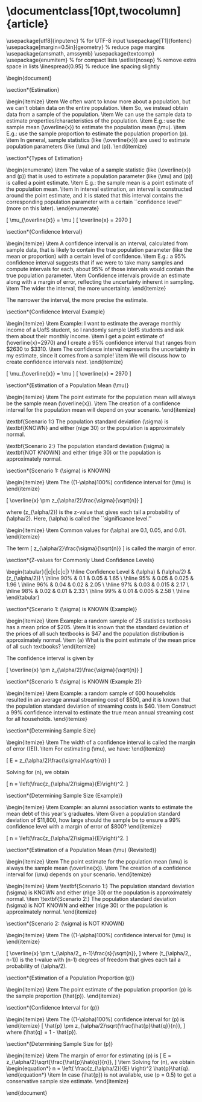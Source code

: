 # \documentclass[10pt,twocolumn]{article}
\usepackage[utf8]{inputenc} % for UTF-8 input
\usepackage[T1]{fontenc}
\usepackage[margin=0.5in]{geometry} % reduce page margins
\usepackage{amsmath, amssymb}
\usepackage{textcomp}
\usepackage{enumitem} % for compact lists
\setlist{nosep} % remove extra space in lists
\linespread{0.95} % reduce line spacing slightly

\begin{document}

\section*{Estimation}

\begin{itemize}
    \item We often want to know more about a population, but we can't obtain data on the entire population.
    \item So, we instead obtain data from a sample of the population.
    \item We can use the sample data to estimate properties/characteristics of the population.
    \item E.g.: use the sample mean \(\overline{x}\) to estimate the population mean \(\mu\).
    \item E.g.: use the sample proportion to estimate the population proportion \(p\).
    \item In general, sample statistics (like \(\overline{x}\)) are used to estimate population parameters (like \(\mu\) and \(p\)).
\end{itemize}

\section*{Types of Estimation}

\begin{enumerate}
    \item The value of a sample statistic (like \(\overline{x}\) and \(p\)) that is used to estimate a population parameter (like \(\mu\) and \(p\)) is called a point estimate.
    \item E.g.: the sample mean is a point estimate of the population mean.
    \item In interval estimation, an interval is constructed around the point estimate, and it is stated that this interval contains the corresponding population parameter with a certain ``confidence level'' (more on this later).
\end{enumerate}

\[
\mu_{\overline{x}} = \mu
\]
\[
\overline{x} = 2970
\]

\section*{Confidence Interval}

\begin{itemize}
    \item A confidence interval is an interval, calculated from sample data, that is likely to contain the true population parameter (like the mean or proportion) with a certain level of confidence.
    \item E.g.: a 95\% confidence interval suggests that if we were to take many samples and compute intervals for each, about 95\% of those intervals would contain the true population parameter.
    \item Confidence intervals provide an estimate along with a margin of error, reflecting the uncertainty inherent in sampling.
    \item The wider the interval, the more uncertainty.
\end{itemize}

The narrower the interval, the more precise the estimate.

\section*{Confidence Interval Example}

\begin{itemize}
    \item Example: I want to estimate the average monthly income of a UofS student, so I randomly sample UofS students and ask them about their monthly income.
    \item I get a point estimate of \(\overline{x}=2970\) and I create a 95\% confidence interval that ranges from \$2630 to \$3310.
    \item The confidence interval represents the uncertainty in my estimate, since it comes from a sample!
    \item We will discuss how to create confidence intervals next.
\end{itemize}

\[
\mu_{\overline{x}} = \mu
\]
\[
\overline{x} = 2970
\]

\section*{Estimation of a Population Mean \(\mu\)}

\begin{itemize}
    \item The point estimate for the population mean will always be the sample mean \(\overline{x}\).
    \item The creation of a confidence interval for the population mean will depend on your scenario.
\end{itemize}

\textbf{Scenario 1:} The population standard deviation \(\sigma\) is \textbf{KNOWN} and either \(n\ge 30\) or the population is approximately normal.

\textbf{Scenario 2:} The population standard deviation \(\sigma\) is \textbf{NOT KNOWN} and either \(n\ge 30\) or the population is approximately normal.

\section*{Scenario 1: \(\sigma\) is KNOWN}

\begin{itemize}
    \item The \((1-\alpha)100\%\) confidence interval for \(\mu\) is
\end{itemize}

\[
\overline{x} \pm z_{\alpha/2}\frac{\sigma}{\sqrt{n}}
\]

where \(z_{\alpha/2}\) is the z-value that gives each tail a probability of \(\alpha/2\). Here, \(\alpha\) is called the ``significance level.''

\begin{itemize}
    \item Common values for \(\alpha\) are 0.1, 0.05, and 0.01.
\end{itemize}

The term
\[
z_{\alpha/2}\frac{\sigma}{\sqrt{n}}
\]
is called the margin of error.

\section*{Z-values for Commonly Used Confidence Levels}

\begin{tabular}{|c|c|c|c|}
\hline
Confidence Level & \(\alpha\) & \(\alpha/2\) & \(z_{\alpha/2}\) \\
\hline
90\% & 0.1 & 0.05 & 1.65 \\
\hline
95\% & 0.05 & 0.025 & 1.96 \\
\hline
96\% & 0.04 & 0.02 & 2.05 \\
\hline
97\% & 0.03 & 0.015 & 2.17 \\
\hline
98\% & 0.02 & 0.01 & 2.33 \\
\hline
99\% & 0.01 & 0.005 & 2.58 \\
\hline
\end{tabular}

\section*{Scenario 1: \(\sigma\) is KNOWN (Example)}

\begin{itemize}
    \item Example: a random sample of 25 statistics textbooks has a mean price of \$205.
    \item It is known that the standard deviation of the prices of all such textbooks is \$47 and the population distribution is approximately normal.
    \item (a) What is the point estimate of the mean price of all such textbooks?
\end{itemize}

The confidence interval is given by

\[
\overline{x} \pm z_{\alpha/2}\frac{\sigma}{\sqrt{n}}
\]

\section*{Scenario 1: \(\sigma\) is KNOWN (Example 2)}

\begin{itemize}
    \item Example: a random sample of 600 households resulted in an average annual streaming cost of \$500, and it is known that the population standard deviation of streaming costs is \$40.
    \item Construct a 99\% confidence interval to estimate the true mean annual streaming cost for all households.
\end{itemize}

\section*{Determining Sample Size}

\begin{itemize}
    \item The width of a confidence interval is called the margin of error (\(E\)).
    \item For estimating \(\mu\), we have:
\end{itemize}

\[
E = z_{\alpha/2}\frac{\sigma}{\sqrt{n}}
\]

Solving for \(n\), we obtain

\[
n = \left(\frac{z_{\alpha/2}\sigma}{E}\right)^2.
\]

\section*{Determining Sample Size (Example)}

\begin{itemize}
    \item Example: an alumni association wants to estimate the mean debt of this year's graduates.
    \item Given a population standard deviation of \$11,800, how large should the sample be to ensure a 99\% confidence level with a margin of error of \$800?
\end{itemize}

\[
n = \left(\frac{z_{\alpha/2}\sigma}{E}\right)^2.
\]

\section*{Estimation of a Population Mean \(\mu\) (Revisited)}

\begin{itemize}
    \item The point estimate for the population mean \(\mu\) is always the sample mean \(\overline{x}\).
    \item The creation of a confidence interval for \(\mu\) depends on your scenario.
\end{itemize}

\begin{itemize}
    \item \textbf{Scenario 1:} The population standard deviation \(\sigma\) is KNOWN and either \(n\ge 30\) or the population is approximately normal.
    \item \textbf{Scenario 2:} The population standard deviation \(\sigma\) is NOT KNOWN and either \(n\ge 30\) or the population is approximately normal.
\end{itemize}

\section*{Scenario 2: \(\sigma\) is NOT KNOWN}

\begin{itemize}
    \item The \((1-\alpha)100\%\) confidence interval for \(\mu\) is
\end{itemize}

\[
\overline{x} \pm t_{\alpha/2,\, n-1}\frac{s}{\sqrt{n}},
\]
where \(t_{\alpha/2,\, n-1}\) is the t-value with \(n-1\) degrees of freedom that gives each tail a probability of \(\alpha/2\).

\section*{Estimation of a Population Proportion \(p\)}

\begin{itemize}
    \item The point estimate of the population proportion \(p\) is the sample proportion \(\hat{p}\).
\end{itemize}

\section*{Confidence Interval for \(p\)}

\begin{itemize}
    \item The \((1-\alpha)100\%\) confidence interval for \(p\) is
\end{itemize}
\[
\hat{p} \pm z_{\alpha/2}\sqrt{\frac{\hat{p}\hat{q}}{n}},
\]
where \(\hat{q} = 1 - \hat{p}\).

\section*{Determining Sample Size for \(p\)}

\begin{itemize}
    \item The margin of error for estimating \(p\) is 
    \[
    E = z_{\alpha/2}\sqrt{\frac{\hat{p}\hat{q}}{n}},
    \]
    \item Solving for \(n\), we obtain
    \begin{equation*}
    n = \left( \frac{z_{\alpha/2}}{E} \right)^2 \hat{p}\hat{q}.
    \end{equation*}
    \item In case \(\hat{p}\) is not available, use \(p = 0.5\) to get a conservative sample size estimate.
\end{itemize}

\end{document}
